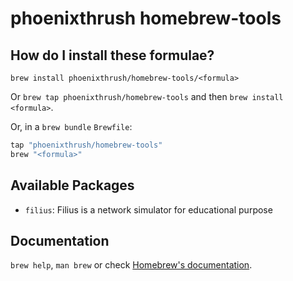 # phoenixthrush homebrew-tools

## How do I install these formulae?

`brew install phoenixthrush/homebrew-tools/<formula>`

Or `brew tap phoenixthrush/homebrew-tools` and then `brew install <formula>`.

Or, in a `brew bundle` `Brewfile`:

```ruby
tap "phoenixthrush/homebrew-tools"
brew "<formula>"
```

## Available Packages

- `filius`: Filius is a network simulator for educational purpose

## Documentation

`brew help`, `man brew` or check [Homebrew's documentation](https://docs.brew.sh).
